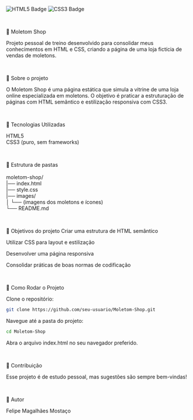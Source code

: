 <img src="https://img.shields.io/badge/HTML5-E34F26?style=for-the-badge&logo=html5&logoColor=white" alt="HTML5 Badge"/> <img src="https://img.shields.io/badge/CSS3-1572B6?style=for-the-badge&logo=css3&logoColor=white" alt="CSS3 Badge"/> 

<br>

🧥 Moletom Shop

Projeto pessoal de treino desenvolvido para consolidar meus conhecimentos em HTML e CSS, criando a página de uma loja fictícia de vendas de moletons.

<br>

📄 Sobre o projeto<br>

O Moletom Shop é uma página estática que simula a vitrine de uma loja online especializada em moletons.
O objetivo é praticar a estruturação de páginas com HTML semântico e estilização responsiva com CSS3.

<br>


🔹 Tecnologias Utilizadas

HTML5<br>
CSS3 (puro, sem frameworks)

<br>

📂 Estrutura de pastas<br>
<br>
moletom-shop/<br>
|── index.html<br>
|── style.css<br>
|── images/<br>
│   └── (imagens dos moletons e ícones)<br>
└── README.md<br>

<br>


🎯 Objetivos do projeto
 Criar uma estrutura de HTML semântico

 Utilizar CSS para layout e estilização

 Desenvolver uma página responsiva

 Consolidar práticas de boas normas de codificação

<br>

🔄 Como Rodar o Projeto

Clone o repositório:
```bash
git clone https://github.com/seu-usuario/Moletom-Shop.git
```
Navegue até a pasta do projeto:
```bash
cd Moletom-Shop
```
Abra o arquivo index.html no seu navegador preferido.

<br>

🙌 Contribuição

Esse projeto é de estudo pessoal, mas sugestões são sempre bem-vindas!

<br>

👤 Autor

Felipe Magalhães Mostaço

